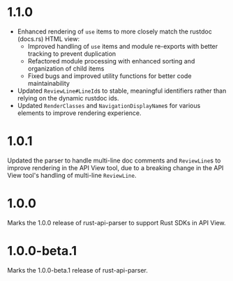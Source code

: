 # 1.1.0 

- Enhanced rendering of `use` items to more closely match the rustdoc (docs.rs) HTML view:
    - Improved handling of `use` items and module re-exports with better tracking to prevent duplication
    - Refactored module processing with enhanced sorting and organization of child items
    - Fixed bugs and improved utility functions for better code maintainability
- Updated `ReviewLine#LineId`s to stable, meaningful identifiers rather than relying on the dynamic rustdoc ids.
- Updated `RenderClasses` and `NavigationDisplayName`s for various elements to improve rendering experience. 

# 1.0.1

Updated the parser to handle multi-line doc comments and `ReviewLine`s to improve rendering in the API View tool, due to a breaking change in the API View tool's handling of multi-line `ReviewLine`.

# 1.0.0

Marks the 1.0.0 release of rust-api-parser to support Rust SDKs in API View.

# 1.0.0-beta.1

Marks the 1.0.0-beta.1 release of rust-api-parser.